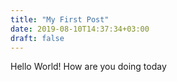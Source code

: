 ```yaml
---
title: "My First Post"
date: 2019-08-10T14:37:34+03:00
draft: false
---
```


Hello World!
How are you doing today 